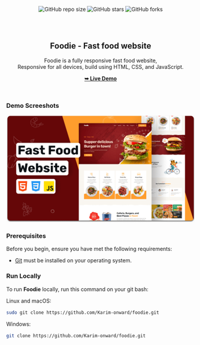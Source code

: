 <div align="center">
  
  ![GitHub repo size](https://img.shields.io/github/repo-size/Karim-onward/foodie)
  ![GitHub stars](https://img.shields.io/github/stars/Karim-onward/foodie?style=social)
  ![GitHub forks](https://img.shields.io/github/forks/Karim-onward/foodie?style=social)

  <br />
  <br />

  <h2 align="center">Foodie - Fast food website</h2>

  Foodie is a fully responsive fast food website, <br />Responsive for all devices, build using HTML, CSS, and JavaScript.

  <a href="https://codewithsadee.github.io/foodie/"><strong>➥ Live Demo</strong></a>

</div>

<br />

### Demo Screeshots

![Foodie Desktop Demo](./readme-images/desktop.png "Desktop Demo")

### Prerequisites

Before you begin, ensure you have met the following requirements:

* [Git](https://git-scm.com/downloads "Download Git") must be installed on your operating system.

### Run Locally

To run **Foodie** locally, run this command on your git bash:

Linux and macOS:

```bash
sudo git clone https://github.com/Karim-onward/foodie.git
```

Windows:

```bash
git clone https://github.com/Karim-onward/foodie.git
```
